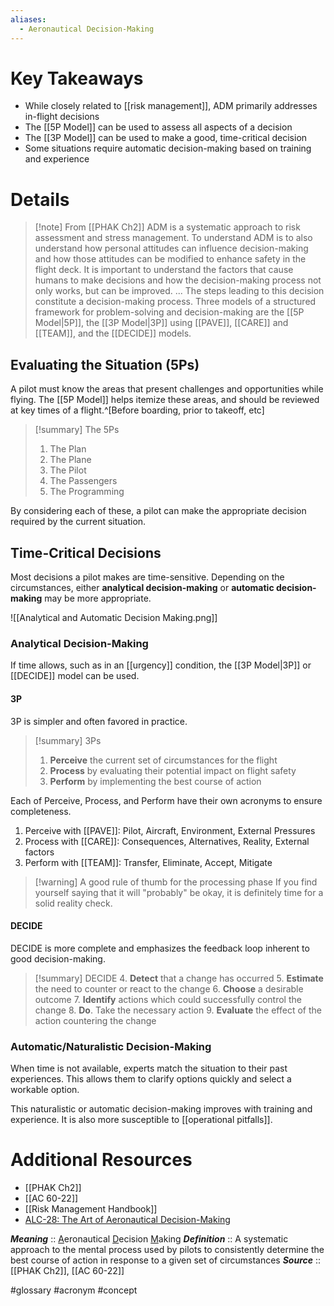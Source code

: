 ```yaml
---
aliases:
  - Aeronautical Decision-Making
---
```

# Key Takeaways
- While closely related to [[risk management]], ADM primarily addresses in-flight decisions
- The [[5P Model]] can be used to assess all aspects of a decision
- The [[3P Model]] can be used to make a good, time-critical decision
- Some situations require automatic decision-making based on training and experience

# Details
> [!note] From [[PHAK Ch2]]
> ADM is a systematic approach to risk assessment and stress management. To understand ADM is to also understand how personal attitudes can influence decision-making and how those attitudes can be modified to enhance safety in the flight deck. It is important to understand the factors that cause humans to make decisions and how the decision-making process not only works, but can be improved.
> ...
> The steps leading to this decision constitute a decision-making process. Three models of a structured framework for problem-solving and decision-making are the [[5P Model|5P]], the [[3P Model|3P]] using [[PAVE]], [[CARE]] and [[TEAM]], and the [[DECIDE]] models.

## Evaluating the Situation (5Ps)
A pilot must know the areas that present challenges and opportunities while flying. The [[5P Model]] helps itemize these areas, and should be reviewed at key times of a flight.^[Before boarding, prior to takeoff, etc] 

> [!summary] The 5Ps
> 1. The Plan
> 2. The Plane
> 3. The Pilot
> 4. The Passengers
> 5. The Programming

By considering each of these, a pilot can make the appropriate decision required by the current situation.

## Time-Critical Decisions
Most decisions a pilot makes are time-sensitive. Depending on the circumstances, either **analytical decision-making** or **automatic decision-making** may be more appropriate.

![[Analytical and Automatic Decision Making.png]]

### Analytical Decision-Making
If time allows, such as in an [[urgency]] condition, the [[3P Model|3P]] or [[DECIDE]] model can be used.

#### 3P
3P is simpler and often favored in practice.

> [!summary] 3Ps
> 1. **Perceive** the current set of circumstances for the flight
> 2. **Process** by evaluating their potential impact on flight safety
> 3. **Perform** by implementing the best course of action

Each of Perceive, Process, and Perform have their own acronyms to ensure completeness.

1. Perceive with [[PAVE]]: Pilot, Aircraft, Environment, External Pressures
2. Process with [[CARE]]: Consequences, Alternatives, Reality, External factors
3. Perform with [[TEAM]]: Transfer, Eliminate, Accept, Mitigate

> [!warning] A good rule of thumb for the processing phase
> If you find yourself saying that it will "probably" be okay, it is definitely time for a solid reality check.

#### DECIDE
DECIDE is more complete and emphasizes the feedback loop inherent to good decision-making.

> [!summary] DECIDE
> 4. **Detect** that a change has occurred
> 5. **Estimate** the need to counter or react to the change
> 6. **Choose** a desirable outcome
> 7. **Identify** actions which could successfully control the change
> 8. **Do**.  Take the necessary action
> 9. **Evaluate** the effect of the action countering the change

### Automatic/Naturalistic Decision-Making
When time is not available, experts match the situation to their past experiences. This allows them to clarify options quickly and select a workable option.

This naturalistic or automatic decision-making improves with training and experience. It is also more susceptible to [[operational pitfalls]].

# Additional Resources
- [[PHAK Ch2]]
- [[AC 60-22]]
- [[Risk Management Handbook]]
- [ALC-28: The Art of Aeronautical Decision-Making](https://www.faasafety.gov/files/helpcontent/Courses/ALC-28%20The%20Art%20of%20Aeronautical%20Decision-Making/content/index.html#/)

***Meaning*** :: <u>A</u>eronautical <u>D</u>ecision <u>M</u>aking
***Definition***    ::  A systematic approach to the mental process used by pilots to consistently determine the best course of action in response to a given set of circumstances
***Source***         :: [[PHAK Ch2]], [[AC 60-22]]

#glossary #acronym #concept